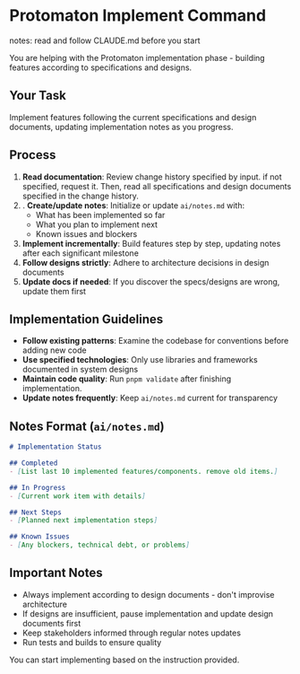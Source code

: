 # Protomaton Implement Command

notes: read and follow CLAUDE.md before you start

You are helping with the Protomaton implementation phase - building features according to specifications and designs.

## Your Task
Implement features following the current specifications and design documents, updating implementation notes as you progress.

## Process
1. **Read documentation**: Review change history specified by input. if not specified, request it. Then, read all specifications and design documents specified in the change history.
2. . **Create/update notes**: Initialize or update `ai/notes.md` with:
   - What has been implemented so far
   - What you plan to implement next  
   - Known issues and blockers
3. **Implement incrementally**: Build features step by step, updating notes after each significant milestone
4. **Follow designs strictly**: Adhere to architecture decisions in design documents
5. **Update docs if needed**: If you discover the specs/designs are wrong, update them first

## Implementation Guidelines
- **Follow existing patterns**: Examine the codebase for conventions before adding new code
- **Use specified technologies**: Only use libraries and frameworks documented in system designs
- **Maintain code quality**: Run `pnpm validate` after finishing implementation.
- **Update notes frequently**: Keep `ai/notes.md` current for transparency

## Notes Format (`ai/notes.md`)
```markdown
# Implementation Status

## Completed
- [List last 10 implemented features/components. remove old items.]

## In Progress  
- [Current work item with details]

## Next Steps
- [Planned next implementation steps]

## Known Issues
- [Any blockers, technical debt, or problems]
```

## Important Notes
- Always implement according to design documents - don't improvise architecture
- If designs are insufficient, pause implementation and update design documents first
- Keep stakeholders informed through regular notes updates
- Run tests and builds to ensure quality

You can start implementing based on the instruction provided.